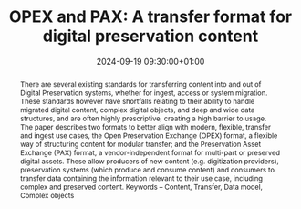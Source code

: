 ---
abstract: 'There are several existing standards for transferring content into and
  out of Digital Preservation systems, whether for ingest, access or system migration.
  These standards however have shortfalls relating to their ability to handle migrated
  digital content, complex digital objects, and deep and wide data structures, and
  are often highly prescriptive, creating a high barrier to usage.


  The paper describes two formats to better align with modern, flexible, transfer
  and ingest use cases, the Open Preservation Exchange (OPEX) format, a flexible way
  of structuring content for modular transfer; and the Preservation Asset Exchange
  (PAX) format, a vendor-independent format for multi-part or preserved digital assets.
  These allow producers of new content (e.g. digitization providers), preservation
  systems (which produce and consume content) and consumers to transfer data containing
  the information relevant to their use case, including complex and preserved content.

  Keywords – Content, Transfer, Data model, Complex objects'
creators:
- Jonathan Tilbury
- ' Richard Smith'
date: 2024-09-19 09:30:00+01:00
document_url: https://doi.org/10.21428/5676bf2d.86b224eb
grand_parent: iPRES
institutions: []
keywords:
- metadata standards and implementation
- from document to data
landing_page_url: https://ipres2024.pubpub.org/pub/ejkcz1hj/
language: eng
layout: publication
license: Creative Commons Attribution 4.0 (CC-BY-4.0)
notes_url: https://docs.google.com/document/d/185lG4aMfAMXgyb_bH06C6dzEcfuLj62A540mo_Uibos/edit#heading=h.aar4tupij1po
parent: iPRES 2024
publication_type: paper
size: null
slides_url: https://zenodo.org/records/13754289
source_name: iPRES
stream_url: https://www.archief.vlaanderen.be/archief/records/dossiers/5acb210228ce4315ae650812d056a482329eb83ed2dc42398a51505dc153be81/documents/37e24c918bf84b0fad25a0836ae00456572f987242854f37936d92e33fe9f149
title: 'OPEX and PAX: A transfer format for digital preservation content'
year: 2024
---